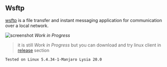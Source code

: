 ## Wsftp

[wsftp](https://github.com/ecoshub/wsftp) is a file transfer and instant messaging application for communication over a local network.

![screenshot](https://j.gifs.com/vl5Kw5.gif)
_Work in Progress_

> it is still _Work in Progress_ but you can download and try linux client in [release](https://github.com/alicanerdurmaz/wsftp-gui/releases) section

`Tested on Linux 5.4.34-1-Manjaro Lysia 20.0`
